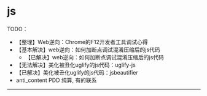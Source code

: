 # js

TODO：

* 【整理】Web逆向：Chrome的F12开发者工具调试心得
* 【基本解决】web逆向：如何加断点调试混淆压缩后的js代码
  * 【已解决】web逆向：如何加断点调试混淆压缩后的js代码
* 【无法解决】美化被丑化uglify的js代码：uglify-js
* 【已解决】美化被丑化uglify的js代码：jsbeautifier
* anti_content PDD 纯算, 有的联系

---
